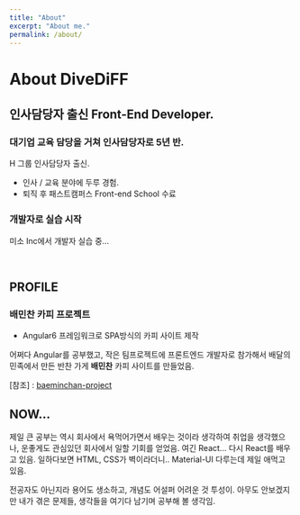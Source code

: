 ```yaml
---
title: "About"
excerpt: "About me."
permalink: /about/
---
```


# About DiveDiFF

## 인사담당자 출신 Front-End Developer.

### 대기업 교육 담당을 거쳐 인사담당자로 5년 반.

H 그룹 인사담당자 출신.
  - 인사 / 교육 분야에 두루 경험.
  - 퇴직 후 패스트캠퍼스 Front-end School 수료

### 개발자로 실습 시작

미소 Inc에서 개발자 실습 중...

<br>

## PROFILE

### 배민찬 카피 프로젝트
  - Angular6 프레임워크로 SPA방식의 카피 사이트 제작

어쩌다 Angular를 공부했고, 작은 팀프로젝트에 프론트엔드 개발자로 참가해서 배달의민족에서 만든 반찬 가게 __배민찬__ 카피 사이트를 만들었음.

[참조] : [baeminchan-project](https://github.com/DiveDiFF/baeminchan-project)



## NOW...

제일 큰 공부는 역시 회사에서 욕먹어가면서 배우는 것이라 생각하여 취업을 생각했으나, 운좋게도 관심있던 회사에서 일할 기회를 얻었음. 여긴 React... 다시 React를 배우고 있음. 일하다보면 HTML, CSS가 벽이라더니.. Material-UI 다루는데 제일 애먹고 있음.

전공자도 아닌지라 용어도 생소하고, 개념도 어설퍼 어려운 것 투성이. 아무도 안보겠지만 내가 겪은 문제들, 생각들을 여기다 남기며 공부해 볼 생각임.

